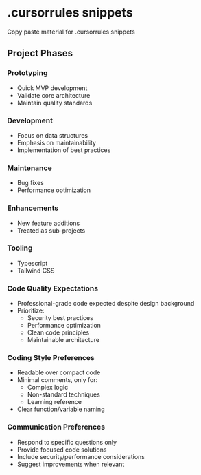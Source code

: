 # .cursorrules snippets

Copy paste material for .cursorrules snippets

## Project Phases

### Prototyping

- Quick MVP development
- Validate core architecture
- Maintain quality standards

### Development

- Focus on data structures
- Emphasis on maintainability
- Implementation of best practices

### Maintenance

- Bug fixes
- Performance optimization

### Enhancements

- New feature additions
- Treated as sub-projects

### Tooling

- Typescript
- Tailwind CSS

### Code Quality Expectations

- Professional-grade code expected despite design background
- Prioritize:
  - Security best practices
  - Performance optimization
  - Clean code principles
  - Maintainable architecture

### Coding Style Preferences

- Readable over compact code
- Minimal comments, only for:
  - Complex logic
  - Non-standard techniques
  - Learning reference
- Clear function/variable naming

### Communication Preferences

- Respond to specific questions only
- Provide focused code solutions
- Include security/performance considerations
- Suggest improvements when relevant